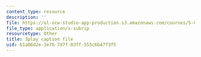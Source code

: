 ```yaml
---
content_type: resource
description: ''
file: https://ol-ocw-studio-app-production.s3.amazonaws.com/courses/5-08j-biological-chemistry-ii-spring-2016/61a06d2e3e767d7f03ff555c6b47f3f5_RBH2RVDrJYI.srt
file_type: application/x-subrip
resourcetype: Other
title: 3play caption file
uid: 61a06d2e-3e76-7d7f-03ff-555c6b47f3f5
---
```

